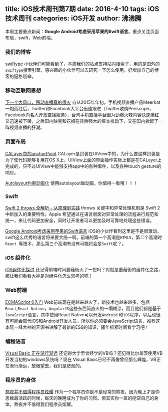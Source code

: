 title: iOS技术周刊第7期
date: 2016-4-10
tags: iOS技术周刊
categories: iOS开发
author: 沸沸腾
---

本周主要重点新闻：**Google Android考虑采用苹果的Swift语言**。重点关注页面布局，swift，Web前端。

<!--more-->

### 我们的博客

[swiftype](https://swiftype.com/) 小伙伴们可能看到了，本周我们的站点支持站内搜索了，用的是国外的``swiftype``搜索引擎，感兴趣的小伙伴可以去研究一下怎么使用，好增加自己的博客的逼格哦😁。

### 移动互联网思想

[下一个大风口，移动直播真的很火](http://mp.weixin.qq.com/s?__biz=MjM5ODQ1NjE2Nw==&mid=403963486&idx=1&sn=7501ea7a18568ed9cee7ecfd684fbd34&scene=0&utm_source=tuicool&utm_medium=referral) 自从2015年年初，手机视频直播产品Meerkat一炮而红后，Twitter和Facebook大平台迅速跟进（Twitter收购Periscope，Facebook向名人开放直播服务），台湾手机直播平台因为劲爆火辣内容快速爆红又迅速被下架，之后国内映克和花椒在背后强大的资本推动下，又在国内掀起了一阵视频直播的狂潮。

### 页面布局

[CALayer中的anchorPoint](http://shellcodes.sinaapp.com/articles/509?utm_source=tuicool&utm_medium=referral) CALayer是封装在UIView中的，为什么要这样封装是为了使代码能够复用在OS X上，UIView上面的界面操作实际上都是在CALayer上完成的，只不过UIView中能够支持app中的各种事件，以及各种touch gesture的响应。

[Autolayout约束动画化](http://mp.weixin.qq.com/s?__biz=MzA3NzM0NzkxMQ==&mid=407240184&idx=2&sn=3fc35ef70f29d79b32d77c914b8e0401&scene=23&srcid=04103QJgzos5MH7vTWzwag4O#rd) 使用autolayout做动画，你值得一看哦！！！

### Swift

[Swift 2 throws 全解析 - 从原理到实践](https://onevcat.com/2016/03/swift-throws/) throws 关键字和异常处理机制是 Swift 2 中新加入的重要特性。Apple 希望通过在语言层面对异常处理的流程进行规范和统一，来让代码更加安全，同时让开发者可以更加及时可靠地处理这些错误。

[Google Android考虑采用苹果的Swift语言](http://top.jobbole.com/34340/) iOS的小伙伴看到这里是不是很激动，swift这么优秀的语言将来要大统一啊。前端的第一个高潮是``HTML5``，第二个高潮时``React ``等技术，那么第三个高潮有没有可能将会是``Swift``呢？。

### iOS 组件化

[iOS组件化探讨](http://blog.cnbang.net/tech/3080/) 还记得前端时间蘑菇街火了一把吗？对就是蘑菇街的组件化之路，那让我们看看大神是对组件化怎么思考的吧！

### Web前端

[ECMAScript 6入门](http://es6.ruanyifeng.com/) Web前端现在是越来越火了，新技术也越来越多，包括``React``,``React Native``，``AngularJS``这些东西简直火的一塌糊涂，而且他们都是基于``JavaScript``语言，其中使用React Native可以开发``Android`` 和``iOS``程序，以后也很有可能会取代iOS和Android开发人员，所以你必须要会JavaScript语言，推荐这本阮一峰大神的开源书讲解了最新的ES6的知识，骚年抓紧时间看学习吧！

### 编程语言

[Visual Basic 正在渐行渐远](http://top.jobbole.com/34320/) 还记得大学里曾经学的VB吗？还记得比尔盖茨使用VB开发当初的windows系统吗？现在 Visual Basic已经不再像曾经那么辉煌，VB正在渐行渐远，放眼望去，我们是悲观的。

### 程序员的身体

[熬夜并不值得程序员炫耀](http://www.codeceo.com/article/sleep-deprivation-not-honor.html) 作为一个程序员你是不是经常的熬夜，因为晚上才是你思维最活跃的时候，每天的晚睡成为了你的习惯。但其实你一直的挖空自己的身体，熬夜并不值得我们程序员炫耀。